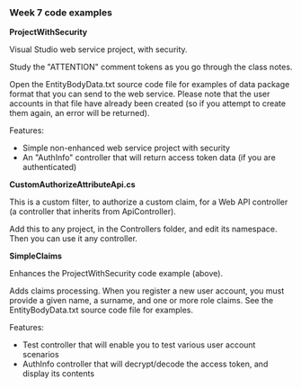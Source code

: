 ### Week 7 code examples

**ProjectWithSecurity**

Visual Studio web service project, with security.  

Study the "ATTENTION" comment tokens as you go through the class notes.  

Open the EntityBodyData.txt source code file for examples of data package format that you can send to the web service. Please note that the user accounts in that file have already been created (so if you attempt to create them again, an error will be returned).  

Features:
* Simple non-enhanced web service project with security
* An "AuthInfo" controller that will return access token data (if you are authenticated)

**CustomAuthorizeAttributeApi.cs**

This is a custom filter, to authorize a custom claim, for a Web API controller (a controller that inherits from ApiController).  

Add this to any project, in the Controllers folder, and edit its namespace. Then you can use it any controller.  

**SimpleClaims**

Enhances the ProjectWithSecurity code example (above).  

Adds claims processing. When you register a new user account, you must provide a given name, a surname, and one or more role claims. See the EntityBodyData.txt source code file for examples.  

Features:
* Test controller that will enable you to test various user account scenarios
* AuthInfo controller that will decrypt/decode the access token, and display its contents
